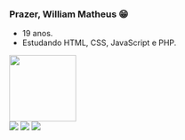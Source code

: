 ### Prazer, William Matheus 😁
- 19 anos.
- Estudando HTML, CSS, JavaScript e PHP.

<div>
   <img height="120em" src="https://github-readme-stats.vercel.app/api/top-langs/?username=williamdurans&layout=compact&langs_count=7&theme=dark"/>
</div>

<div>
 <a href = "mailto:wmdurans@gmail.com"><img src="https://img.shields.io/badge/-Gmail-%23333?style=for-the-badge&logo=gmail&logoColor=white" target="_blank"></a>
  <a href="https://instagram.com/wmdss_" target="_blank"><img src="https://img.shields.io/badge/-Instagram-%23E4405F?style=for-the-badge&logo=instagram&logoColor=white"     target="_blank"></a>
  <a href="https://www.linkedin.com/in/william-matheus-durans-silva-222a7820b/" target="_blank"><img src="https://img.shields.io/badge/-LinkedIn-%230077B5?style=for-the-badge&logo=linkedin&logoColor=white" target="_blank"></a> 
</div>

